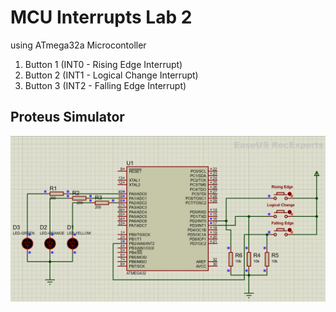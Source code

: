 # **MCU Interrupts Lab 2**
using ATmega32a Microcontoller
1. Button 1 (INT0 - Rising Edge Interrupt)
2. Button 2 (INT1 - Logical Change Interrupt)
3. Button 3 (INT2 - Falling Edge Interrupt)

## **Proteus Simulator**
<img src="/05_MCU_Architecture/04_MCU_Interrupts/02_Lab_02/img/Proteus.gif" >
